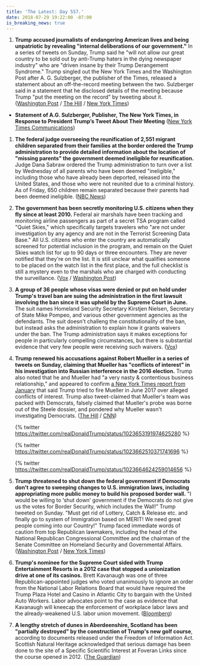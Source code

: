 ```yaml
---
title: 'The Latest: Day 557.'
date: 2018-07-29 19:22:00 -07:00
is_breaking_news: true
---
```


1. **Trump accused journalists of endangering American lives and being unpatriotic by revealing "internal deliberations of our government."** In a series of tweets on Sunday, Trump said he "will not allow our great country to be sold out by anti-Trump haters in the dying newspaper industry" who are "driven insane by their Trump Derangement Syndrome." Trump singled out the New York Times and the Washington Post after A. G. Sulzberger, the publisher of the Times, released a statement about an off-the-record meeting between the two. Sulzberger said in a statement that he disclosed details of the meeting because Trump "put the meeting on the record" by tweeting about it. ([Washington Post](https://www.washingtonpost.com/politics/trump-says-he-called-media-enemy-of-the-people-in-meeting-with-ny-times-publisher/2018/07/29/fec5adee-9330-11e8-810c-5fa705927d54_story.html?utm_term=.3f04c3094771) / [The Hill](http://thehill.com/homenews/administration/399421-trump-calls-media-very-unpatriotic-for-reporting-on-government) / [New York Times](https://www.nytimes.com/2018/07/29/us/politics/trump-new-york-times-sulzberger.html))

* **Statement of A.G. Sulzberger, Publisher, The New York Times, in Response to President Trump’s Tweet About Their Meeting** ([New York Times Communications](https://www.nytco.com/statement-of-a-g-sulzberger-publisher-the-new-york-times-in-response-to-president-trumps-tweet-about-their-meeting/))

1. **The federal judge overseeing the reunification of 2,551 migrant children separated from their families at the border ordered the Trump administration to provide detailed information about the location of "missing parents" the government deemed ineligible for reunification.** Judge Dana Sabraw ordered the Trump administration to turn over a list by Wednesday of all parents who have been deemed "ineligible," including those who have already been deported, released into the United States, and those who were not reunited due to a criminal history. As of Friday, 650 children remain separated because their parents had been deemed ineligible. ([NBC News](https://www.nbcnews.com/politics/immigration/judge-orders-trump-administration-help-lawyers-find-missing-parents-migrant-n895596))

2. **The government has been secretly monitoring U.S. citizens when they fly since at least 2010.** Federal air marshals have been tracking and monitoring airline passengers as part of a secret TSA program called "Quiet Skies," which specifically targets travelers who "are not under investigation by any agency and are not in the Terrorist Screening Data Base." All U.S. citizens who enter the country are automatically screened for potential inclusion in the program, and remain on the Quiet Skies watch list for up to 90 days or three encounters. They are never notified that they're on the list. It is still unclear what qualifies someone to be placed on the watch list in the first place, and the full checklist is still a mystery even to the marshals who are charged with conducting the surveillance. ([Vox](https://www.vox.com/2018/7/29/17627734/quiet-skies-tsa-flight-surveillance) / [Washington Post](https://www.washingtonpost.com/world/national-security/air-marshals-have-conducted-secret-in-flight-monitoring-of-us-passengers-for-years/2018/07/29/b50ffe94-9370-11e8-810c-5fa705927d54_story.html?utm_term=.f4bde010963e))

3. **A group of 36 people whose visas were denied or put on hold under Trump's travel ban are suing the administration in the first lawsuit involving the ban since it was upheld by the Supreme Court in June.** The suit names Homeland Security Secretary Kirstjen Nielsen, Secretary of State Mike Pompeo, and various other government agencies as the defendants. The suit doesn't challeng the constitutionality of the ban, but instead asks the administration to explain how it grants waivers under the ban. The Trump administration says it makes exceptions for people in particularly compelling circumstances, but there is substantial evidence that very few people were receiving such waivers. ([Vox](https://www.vox.com/2018/7/29/17625194/travel-muslim-ban-lawsuit-waiver-how))

4. **Trump renewed his accusations against Robert Mueller in a series of tweets on Sunday, claiming that Mueller has "conflicts of interest" in his investigation into Russian interference in the 2016 election.** Trump also noted that he and Mueller had "a very nasty & contentious business relationship," and appeared to confirm [a New York Times report from January](https://www.nytimes.com/2018/01/25/us/politics/trump-mueller-special-counsel-russia.html) that said Trump tried to fire Mueller in June 2017 over alleged conflicts of interest. Trump also tweet-claimed that Mueller's team was packed with Democrats, falsely claimed that Mueller's probe was borne out of the Steele dossier, and pondered why Mueller wasn't investigating Democrats. ([The Hill](http://thehill.com/homenews/administration/399427-trump-says-he-and-mueller-had-nasty-business-relationship) / [CNN](https://www.cnn.com/2018/07/29/politics/donald-trump-robert-mueller-twitter/index.html))

   {% twitter https://twitter.com/realDonaldTrump/status/1023653191974625280 %}

   {% twitter https://twitter.com/realDonaldTrump/status/1023662510371741696 %}

   {% twitter https://twitter.com/realDonaldTrump/status/1023664624259014656 %}


1. **Trump threatened to shut down the federal government if Democrats don't agree to sweeping changes to U.S. immigration laws, including appropriating more public money to build his proposed border wall.** "I would be willing to ‘shut down’ government if the Democrats do not give us the votes for Border Security, which includes the Wall!” Trump tweeted on Sunday. "Must get rid of Lottery, Catch & Release etc. and finally go to system of Immigration based on MERIT! We need great people coming into our Country!" Trump faced immediate words of caution from top Republican lawmakers, including the head of the National Republican Congressional Committee and the chairman of the Senate Committee on Homeland Security and Governmental Affairs. ([Washington Post](https://www.washingtonpost.com/politics/trump-threatens-again-to-shut-down-federal-government-over-border-wall-funding/2018/07/29/a8795546-9333-11e8-810c-5fa705927d54_story.html?utm_term=.48e4ae3b6d4b) / [New York Times](https://www.nytimes.com/2018/07/29/us/politics/trump-shutdown-republicans-midterms.html))

2. **Trump's nominee for the Supreme Court sided with Trump Entertainment Resorts in a 2012 case that stopped a unionization drive at one of its casinos.** Brett Kavanaugh was one of three Republican-appointed judges who voted unanimously to ignore an order from the National Labor Relations Board that would have required the Trump Plaza Hotel and Casino in Atlantic City to bargain with the United Auto Workers. Labor advocates point to the case as evidence that Kavanaugh will kneecap the enforcement of workplace labor laws and the already-weakened U.S. labor union movement. ([Bloomberg](https://www.bloomberg.com/news/articles/2018-07-30/kavanaugh-sided-with-trump-casino-in-2012-to-thwart-union-drive))

3. **A lengthy stretch of dunes in Aberdeenshire, Scotland has been "partially destroyed" by the construction of Trump's new golf course**, according to documents released under the Freedom of Information Act. Scottish Natural Heritage acknowledged that serious damage has been done to the site of a Specific Scientific Interest at Foveran Links since the course opened in 2012. ([The Guardian](https://www.theguardian.com/us-news/2018/jul/29/donald-trump-golf-environment-sssi-damaged-broken-promises))